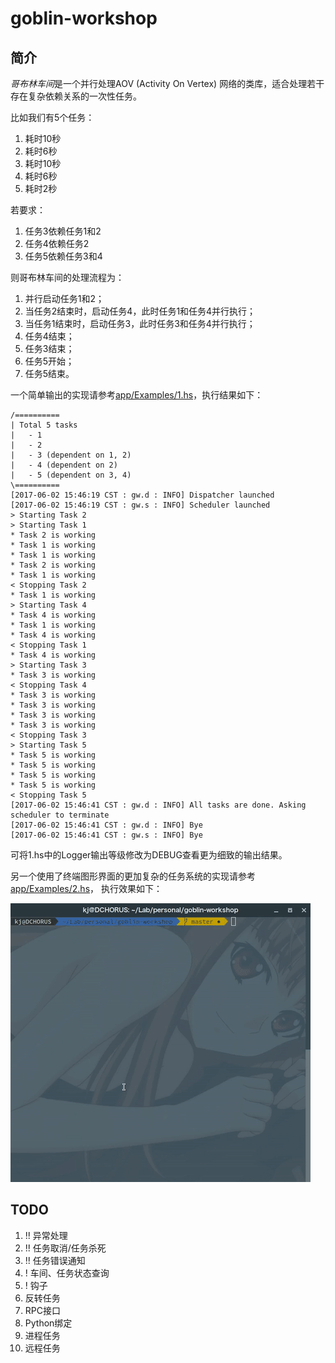 # goblin-workshop

## 简介

*哥布林车间*是一个并行处理AOV (Activity On Vertex) 网络的类库，适合处理若干存在复杂依赖关系的一次性任务。

比如我们有5个任务：
1. 耗时10秒
1. 耗时6秒
1. 耗时10秒
1. 耗时6秒
1. 耗时2秒

若要求：
1. 任务3依赖任务1和2
1. 任务4依赖任务2
1. 任务5依赖任务3和4

则哥布林车间的处理流程为：
1. 并行启动任务1和2；
1. 当任务2结束时，启动任务4，此时任务1和任务4并行执行；
1. 当任务1结束时，启动任务3，此时任务3和任务4并行执行；
1. 任务4结束；
1. 任务3结束；
1. 任务5开始；
1. 任务5结束。

一个简单输出的实现请参考[app/Examples/1.hs](app/Examples/1.hs)，执行结果如下：

```
/==========
| Total 5 tasks
|   - 1
|   - 2
|   - 3 (dependent on 1, 2)
|   - 4 (dependent on 2)
|   - 5 (dependent on 3, 4)
\==========
[2017-06-02 15:46:19 CST : gw.d : INFO] Dispatcher launched
[2017-06-02 15:46:19 CST : gw.s : INFO] Scheduler launched
> Starting Task 2
> Starting Task 1
* Task 2 is working
* Task 1 is working
* Task 1 is working
* Task 2 is working
* Task 1 is working
< Stopping Task 2
* Task 1 is working
> Starting Task 4
* Task 4 is working
* Task 1 is working
* Task 4 is working
< Stopping Task 1
* Task 4 is working
> Starting Task 3
* Task 3 is working
< Stopping Task 4
* Task 3 is working
* Task 3 is working
* Task 3 is working
* Task 3 is working
< Stopping Task 3
> Starting Task 5
* Task 5 is working
* Task 5 is working
* Task 5 is working
* Task 5 is working
< Stopping Task 5
[2017-06-02 15:46:41 CST : gw.d : INFO] All tasks are done. Asking scheduler to terminate
[2017-06-02 15:46:41 CST : gw.d : INFO] Bye
[2017-06-02 15:46:41 CST : gw.s : INFO] Bye
```

可将1.hs中的Logger输出等级修改为DEBUG查看更为细致的输出结果。

另一个使用了终端图形界面的更加复杂的任务系统的实现请参考[app/Examples/2.hs](app/Examples/2.hs)，
执行效果如下：

![生成gif之后垃圾配色](app/Examples/2.gif)

## TODO

1. !! 异常处理
1. !! 任务取消/任务杀死
1. !! 任务错误通知
1. ! 车间、任务状态查询
1. ! 钩子
1. 反转任务
1. RPC接口
1. Python绑定
1. 进程任务
1. 远程任务
